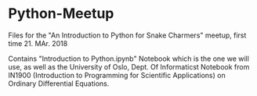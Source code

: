 # Python-Meetup
Files for the "An Introduction to Python for Snake Charmers" meetup, first time 21. MAr. 2018 

Contains "Introduction to Python.ipynb" Notebook which is the one we will use, as well as the University of Oslo, Dept. Of Informaticst Notebook from IN1900 (Introduction to Programming for Scientific Applications) on Ordinary Differential Equations.  
